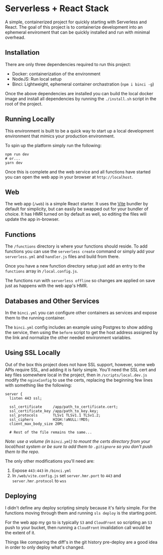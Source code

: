 # Serverless + React Stack

A simple, containerized project for quickly starting with Serverless and React. The goal
of this project is to containerize development into an ephemeral enviroment that can be
quickly installed and run with minimal overhead.

## Installation

There are only three dependencies required to run this project:

- Docker: containerization of the environment
- NodeJS: Run local setup
- Binci: Lightweight, ephemeral container orchastration (`npm i binci -g`)

Once the above dependencies are installed you can build the local docker image and install all dependencies by running the `./install.sh` script in the root of the project.

## Running Locally

This environment is built to be a quick way to start up a local development environment that mimics your production environment.

To spin up the platform simply run the following:

```
npm run dev
# or...
yarn dev
```

Once this is complete and the web service and all functions have started you can open the web app in your browser at `http://localhost`.

## Web

The web app (`/web`) is a simple React starter. It uses the [Vite](https://vitejs.dev/) bundler by default for simplicity, but can easily be swapped out for your bundler of choice. It has HMR turned on by default as well, so editing the files will update the app in-browser.

## Functions

The `/functions` directory is where your functions should reside. To add functions you can use the `serverless create` command or simply add your `serverless.yml` and `handler.js` files and build from there.

Once you have a new function directory setup just add an entry to the `functions` array in `/local.config.js`.

The functions run with `serverless offline` so changes are applied on save just as happens with the web app's HMR.

## Databases and Other Services

In the `binci.yml` you can configure other containers as services and expose them to the running container.

The `binci.yml` config includes an example using Postgres to show adding the service, then using the `before` script to get the host address assigned by the link and normalize the other needed environment variables.

## Using SSL Locally

Out of the box this project does not have SSL support, however, some web APIs require SSL, and adding it is fairly simple. You'll need the SSL cert and key files somewhere local in the project, then in `/scripts/local.dev.js` modify the `nginxConfig` to use the certs, replacing the beginning few lines with something like the following:

```
server {
  listen 443 ssl;

  ssl_certificate     /app/path_to_certificate.cert;
  ssl_certificate_key /app/path_to_key.key;
  ssl_protocols       TLSv1 TLSv1.1 TLSv1.2;
  ssl_ciphers         HIGH:!aNULL:!MD5;
  client_max_body_size 20M;

  # Rest of the file remains the same...
```

_Note: use a volume (in `binci.yml`) to mount the certs directory from your local/host system or be sure to add them to `.gitignore` so you don't push them to the repo._

The only other modifications you'll need are:

1. Expose `443:443` in `/binci.yml`
2. In `/web/vite.config.js` set `server.hmr.port` to `443` and `server.hmr.protocol` to `wss`

## Deploying

I didn't define any deploy scripting simply because it's fairly simple. For the functions moving through them and running `sls deploy` is the starting point.

For the web app my go to is typically `S3` and `CloudFront` so scripting an `S3` push to your bucket, then running a `CloudFront` invalidation call would be the extent of it.

Things like comparing the diff's in the git history pre-deploy are a good idea in order to only deploy what's changed.
